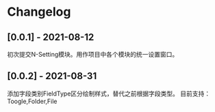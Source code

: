 # Changelog

## [0.0.1] - 2021-08-12
初次提交N-Setting模块。用作项目中各个模块的统一设置窗口。

## [0.0.2] - 2021-08-31
添加字段类别FieldType区分绘制样式，替代之前根据字段类型。
目前支持：Toogle,Folder,File
